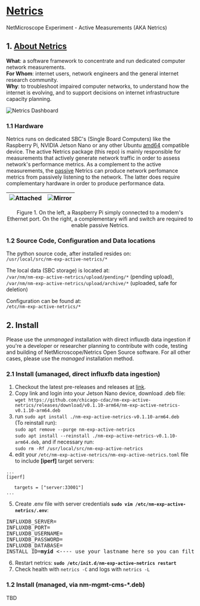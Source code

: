 # [Netrics](https://chicago-cdac.github.io/nm-exp-active-netrics)
NetMicroscope Experiment - Active Measurements (AKA Netrics)

## 1. [About Netrics](https://chicago-cdac.github.io/nm-exp-active-netrics)

<b>What</b>: a software framework to concentrate and run dedicated computer network measurements.<br>
<b>For Whom</b>: internet users, network engineers and the general internet research community.<br>
<b>Why</b>: to troubleshoot impaired computer networks, to understand how the internet is evolving, and to support decisions on internet infrastructure capacity planning.

![Netrics Dashboard](https://github.com/chicago-cdac/nm-exp-active-netrics/blob/main/docs/images/dashboard.png?raw=true)

### 1.1 Hardware

Netrics runs on dedicated SBC's (Single Board Computers) like the Raspberry Pi, NVIDIA Jetson Nano or any other Ubuntu [amd64](https://github.com/chicago-cdac/nm-exp-active-netrics/releases) compatible device. The active Netrics package (this repo) is mainly responsible for measurements that actively generate network traffic in order to assess network's performance metrics. As a complement to the active measurements, the [passive](https://github.com/chicago-cdac/nm-exp-passive-netrics) Netrics can produce network perfomance metrics from passively listening to the network. The latter does require complementary hardware in order to produce performance data.  

|![Attached](https://github.com/chicago-cdac/nm-exp-active-netrics/blob/main/docs/images/attached3.png?raw=true)|![Mirror](https://github.com/chicago-cdac/nm-exp-active-netrics/blob/main/docs/images/mirror1.png?raw=true)|
|:---:|:---:|
<p align="center">
    Figure 1. On the left, a Raspberry Pi simply connected to a modem's Ethernet port. On the right, a complementary wifi and switch are required to enable passive Netrics.
</p>

### 1.2 Source Code, Configuration and Data locations

The python source code, after installed resides on:<br>
`/usr/local/src/nm-exp-active-netrics/*`<br>

The local data (SBC storage) is located at:<br>
`/var/nm/nm-exp-active-netrics/upload/pending/*` (pending upload),<br>
`/var/nm/nm-exp-active-netrics/upload/archive/*` (uploaded, safe for deletion)<br>

Configuration can be found at:<br>
`/etc/nm-exp-active-netrics/*`

## 2. Install

Please use the _unmanaged_ installation with direct influxdb data ingestion if you're a developer or researcher planning to contribute with code, testing and building of NetMicroscope/Netrics Open Source software. For all other cases, please use the _managed_ installation method.

### 2.1 Install (umanaged, direct influxfb data ingestion)

1. Checkout the latest pre-releases and releases at [link](https://github.com/chicago-cdac/nm-exp-active-netrics/releases).
2. Copy link and login into your Jetson Nano device, download .deb file:<br>
`wget https://github.com/chicago-cdac/nm-exp-active-netrics/releases/download/v0.1.10-arm64/nm-exp-active-netrics-v0.1.10-arm64.deb`
3. run `sudo apt install ./nm-exp-active-netrics-v0.1.10-arm64.deb`<br>
(To reinstall run):<br>`sudo apt remove --purge nm-exp-active-netrics`<br>`sudo apt install --reinstall ./nm-exp-active-netrics-v0.1.10-arm64.deb`, and if necessary run:<br>`sudo rm -Rf /usr/local/src/nm-exp-active-netrics`
4. edit your `/etc/nm-exp-active-netrics/nm-exp-active-netrics.toml` file to include <b>[iperf]</b> target servers:
```
...
[iperf]

   targets = ["server:33001"]
...
```
5. Create .env file with server credentials <b>`sudo vim /etc/nm-exp-active-netrics/.env`</b>:
<pre>
INFLUXDB_SERVER=
INFLUXDB_PORT=
INFLUXDB_USERNAME=
INFLUXDB_PASSWORD=
INFLUXDB_DATABASE=
INSTALL_ID=<b>myid</b> <---- use your lastname here so you can filter out grafana/influxdb queries.
</pre>
6. Restart netrics: <b>`sudo /etc/init.d/nm-exp-active-netrics restart`</b>
7. Check health with `netrics -C` and logs with `netrics -L`

### 1.2 Install (managed, via nm-mgmt-cms-*.deb)

TBD
